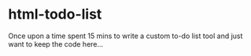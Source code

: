 # html-todo-list
Once upon a time spent 15 mins to write a custom to-do list tool and just want to keep the code here...
